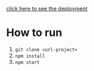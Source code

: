 
[click here to see the deployment](https://stellular-cannoli-a658f3.netlify.app/)

# How to run
1. `git clone <url-project>`
2. `npm install`
3. `npm start`
